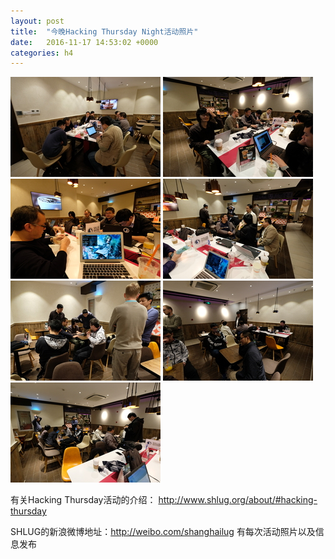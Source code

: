 ```yaml
---
layout: post
title:  "今晚Hacking Thursday Night活动照片"
date:   2016-11-17 14:53:02 +0000
categories: h4
---
```


[<img src='https://raw.githubusercontent.com/shanghailug/res2016/master/gb17.h4/gb17_1959_0500+08.240x160.jpg'>](https://raw.githubusercontent.com/shanghailug/res2016/master/gb17.h4/gb17_1959_0500+08.JPG)
[<img src='https://raw.githubusercontent.com/shanghailug/res2016/master/gb17.h4/gb17_1959_3000+08.240x160.jpg'>](https://raw.githubusercontent.com/shanghailug/res2016/master/gb17.h4/gb17_1959_3000+08.JPG)
[<img src='https://raw.githubusercontent.com/shanghailug/res2016/master/gb17.h4/gb17_2011_2400+08.240x160.jpg'>](https://raw.githubusercontent.com/shanghailug/res2016/master/gb17.h4/gb17_2011_2400+08.JPG)
[<img src='https://raw.githubusercontent.com/shanghailug/res2016/master/gb17.h4/gb17_2055_3500+08.240x160.jpg'>](https://raw.githubusercontent.com/shanghailug/res2016/master/gb17.h4/gb17_2055_3500+08.JPG)
[<img src='https://raw.githubusercontent.com/shanghailug/res2016/master/gb17.h4/gb17_2055_4700+08.240x160.jpg'>](https://raw.githubusercontent.com/shanghailug/res2016/master/gb17.h4/gb17_2055_4700+08.JPG)
[<img src='https://raw.githubusercontent.com/shanghailug/res2016/master/gb17.h4/gb17_2059_0800+08.240x160.jpg'>](https://raw.githubusercontent.com/shanghailug/res2016/master/gb17.h4/gb17_2059_0800+08.JPG)
[<img src='https://raw.githubusercontent.com/shanghailug/res2016/master/gb17.h4/gb17_2100_0600+08.240x160.jpg'>](https://raw.githubusercontent.com/shanghailug/res2016/master/gb17.h4/gb17_2100_0600+08.JPG)

有关Hacking Thursday活动的介绍：
http://www.shlug.org/about/#hacking-thursday

SHLUG的新浪微博地址：http://weibo.com/shanghailug 有每次活动照片以及信息发布


